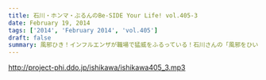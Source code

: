 ```yaml
---
title: 石川・ホンマ・ぶるんのBe-SIDE Your Life! vol.405-3
date: February 19, 2014
tags: ['2014', 'February 2014', 'vol.405']
draft: false
summary: 風邪ひき！インフルエンザが職場で猛威をふるっている！石川さんの「風邪をひいたら肉を喰え！」を思い出し、近所のステーキ屋に行きました。効果的なのかなぁ～NAMAE
---
```


http://project-phi.ddo.jp/ishikawa/ishikawa405_3.mp3